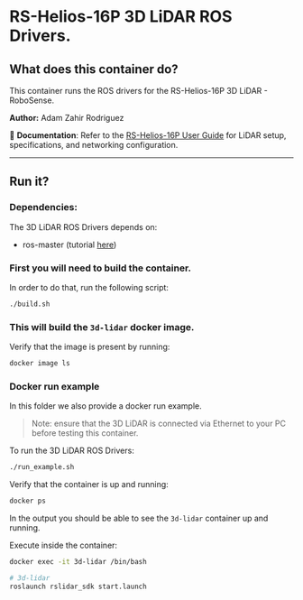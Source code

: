 # RS-Helios-16P 3D LiDAR ROS Drivers. 

## What does this container do?

This container runs the ROS drivers for the RS-Helios-16P 3D LiDAR - RoboSense.

**Author:** Adam Zahir Rodriguez

📘 **Documentation**: Refer to the [RS-Helios-16P User Guide](https://static.generation-robots.com/media/RS-HELIOS-16P_USER_GUIDE_V1.0.1_EN.pdf) for LiDAR setup, specifications, and networking configuration.

---

## Run it?

### Dependencies:

The 3D LiDAR ROS Drivers depends on:
  - ros-master (tutorial [here](https://github.com/adamzr2000/unitree-go1-digital-twin/tree/main/digital-twin-service/ros-master))

### First you will need to build the container. 

In order to do that, run the following script:
```bash
./build.sh
```

### This will build the `3d-lidar` docker image. 

Verify that the image is present by running:
```bash
docker image ls
```

### Docker run example
In this folder we also provide a docker run example. 

> Note: ensure that the 3D LiDAR is connected via Ethernet to your PC before testing this container.

To run the 3D LiDAR ROS Drivers:
```bash
./run_example.sh
```

Verify that the container is up and running:
```bash
docker ps
```

In the output you should be able to see the `3d-lidar` container up and running.

Execute inside the container:
```bash
docker exec -it 3d-lidar /bin/bash

# 3d-lidar
roslaunch rslidar_sdk start.launch
```

